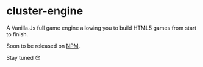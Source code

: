 # cluster-engine

A Vanilla.Js full game engine allowing you to build HTML5 games from start to finish.

Soon to be released on [NPM](https://www.npmjs.com/).

Stay tuned 😎
